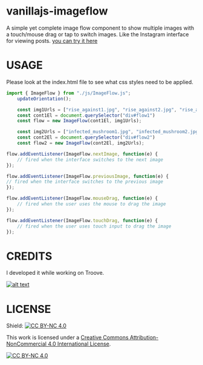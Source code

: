 # vanillajs-imageflow
A simple yet complete image flow component to show multiple images with a touch/mouse drag or tap to switch images. Like the Instagram interface for viewing posts.
[you can try it here]([/guides/content/editing-an-existing-page#modifying-front-matter](https://blog.obviousleap.co/demos/imageFlowTut/))

# USAGE
Please look at the index.html file to see what css styles need to be applied.

```javascript
import { ImageFlow } from "./js/ImageFlow.js";
    updateOrientation();

    const img1Urls = ["rise_against1.jpg", "rise_against2.jpg", "rise_against3.jpg", "rise_against4.jpg", "rise_against5.jpg", "rise_against6.jpg", "rise_against7.jpg", "rise_against8.jpg", "rise_against9.jpg"];
    const cont1El = document.querySelector("div#flow1")
    const flow = new ImageFlow(cont1El, img1Urls);

    const img2Urls = ["infected_mushroom1.jpg", "infected_mushroom2.jpg", "infected_mushroom3.jpg", "infected_mushroom4.jpg", "infected_mushroom5.jpg", "infected_mushroom6.jpg"];
    const cont2El = document.querySelector("div#flow2")
    const flow2 = new ImageFlow(cont2El, img2Urls);

flow.addEventListener(ImageFlow.nextImage, function(e) {
    // fired when the interface switches to the next image
});

flow.addEventListener(ImageFlow.previousImage, function(e) {
// fired when the interface switches to the previous image
});

flow.addEventListener(ImageFlow.mouseDrag, function(e) {
    // fired when the user uses the mouse to drag the image
});

flow.addEventListener(ImageFlow.touchDrag, function(e) {
    // fired when the user uses touch input to drag the image
});
```

# CREDITS
I developed it while working on Troove.

[![alt text](https://troove.app/favicon-192x192.png "Troove Logo")](https://troove.app)

# LICENSE
Shield: [![CC BY-NC 4.0][cc-by-nc-shield]][cc-by-nc]

This work is licensed under a
[Creative Commons Attribution-NonCommercial 4.0 International License][cc-by-nc].

[![CC BY-NC 4.0][cc-by-nc-image]][cc-by-nc]

[cc-by-nc]: https://creativecommons.org/licenses/by-nc/4.0/
[cc-by-nc-image]: https://licensebuttons.net/l/by-nc/4.0/88x31.png
[cc-by-nc-shield]: https://img.shields.io/badge/License-CC%20BY--NC%204.0-lightgrey.svg

